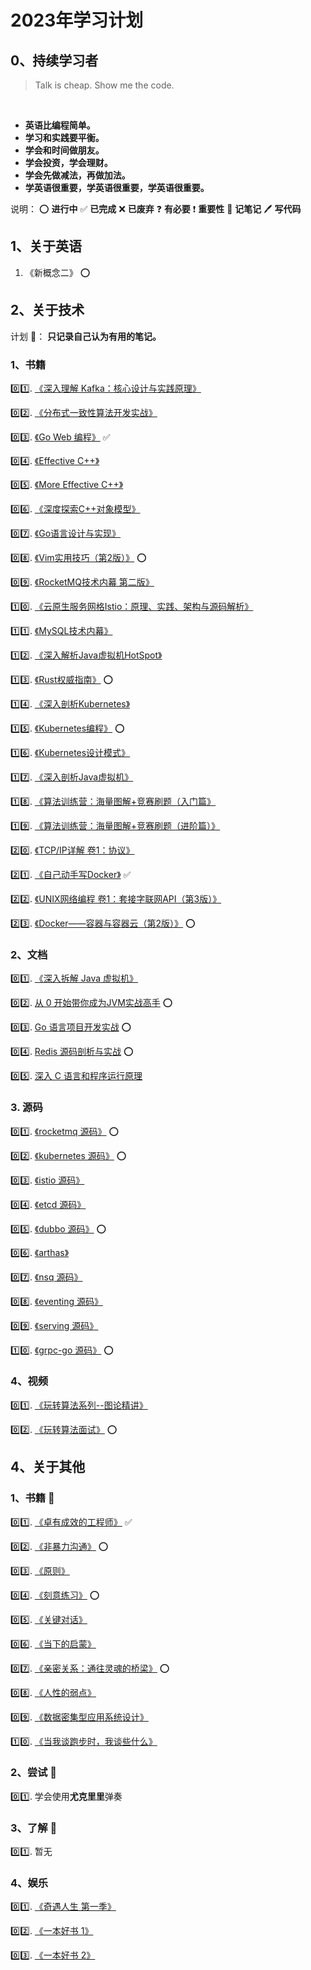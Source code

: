 # 2023年学习计划



## 0、持续学习者

> Talk is cheap. Show me the code.

<br/>

- **英语比编程简单。**
- **学习和实践要平衡。**
- **学会和时间做朋友。**
- **学会投资，学会理财。**
- **学会先做减法，再做加法。**
- **学英语很重要，学英语很重要，学英语很重要。**

说明：
:o: **进行中**
:white_check_mark: **已完成**
:x: **已废弃**
:question: **有必要**
:exclamation: **重要性**
:memo: **记笔记**
:pen: **写代码**

## 1、关于英语

1. 《新概念二》  :o:

## 2、关于技术

计划 :tada:： **只记录自己认为有用的笔记。**

### 1、书籍

:zero::one:. [《深入理解 Kafka：核心设计与实践原理》](https://book.douban.com/subject/30437872/)

:zero::two:. [《分布式一致性算法开发实战》](https://book.douban.com/subject/35051108/)

:zero::three:. [《Go Web 编程》](https://book.douban.com/subject/27204133/) :white_check_mark:

:zero::four:. [《Effective C++》](https://book.douban.com/subject/1842426/)

:zero::five:. [《More Effective C++》](https://book.douban.com/subject/5908727/)

:zero::six:. [《深度探索C++对象模型》](https://book.douban.com/subject/10427315/)

:zero::seven:. [《Go语言设计与实现》](https://book.douban.com/subject/35635836/)

:zero::eight:. [《Vim实用技巧（第2版）》](https://book.douban.com/subject/26967597/) :o:

:zero::nine:. [《RocketMQ技术内幕 第二版》](https://book.douban.com/subject/35626441/)

:one::zero:. [《云原生服务网格Istio：原理、实践、架构与源码解析》](https://book.douban.com/subject/34438220/)

:one::one:. [《MySQL技术内幕》](https://book.douban.com/subject/24708143/)

:one::two:. [《深入解析Java虚拟机HotSpot》](https://book.douban.com/subject/35292715/)

:one::three:. [《Rust权威指南》](https://book.douban.com/subject/35081743/) :o:

:one::four:. [《深入剖析Kubernetes》](https://book.douban.com/subject/35424872/)

:one::five:. [《Kubernetes编程》](https://book.douban.com/subject/35498478/) :o:

:one::six:. [《Kubernetes设计模式》](https://book.douban.com/subject/35175701/)

:one::seven:. [《深入剖析Java虚拟机》](https://book.douban.com/subject/35571969/)

:one::eight:. [《算法训练营：海量图解+竞赛刷题（入门篇》](https://book.douban.com/subject/35528404/)

:one::nine:. [《算法训练营：海量图解+竞赛刷题（进阶篇）》](https://book.douban.com/subject/35430410/)

:two::zero:. [《TCP/IP详解 卷1：协议》](https://book.douban.com/subject/1088054/)

:two::one:. [《自己动手写Docker》](https://book.douban.com/subject/27082348/) :white_check_mark:

:two::two:. [《UNIX网络编程 卷1：套接字联网API（第3版）》](https://book.douban.com/subject/26434583/)

:two::three:. [《Docker——容器与容器云（第2版）》](https://book.douban.com/subject/26894736/) :o:

### 2、文档

:zero::one:. [《深入拆解 Java 虚拟机》](https://time.geekbang.org/column/intro/100010301)

:zero::two:. [从 0 开始带你成为JVM实战高手]() :o:

:zero::three:. [Go 语言项目开发实战](https://time.geekbang.org/column/intro/100079601) :o:

:zero::four:. [Redis 源码剖析与实战](https://time.geekbang.org/column/intro/100084301) :o:

:zero::five:. [深入 C 语言和程序运行原理](https://time.geekbang.org/column/intro/100100701)

### 3. 源码

:zero::one:. [《rocketmq 源码》](https://github.com/apache/rocketmq) :o:

:zero::two:. [《kubernetes 源码》](https://github.com/kubernetes/kubernetes) :o:

:zero::three:. [《istio 源码》](https://github.com/istio/istio)

:zero::four:. [《etcd 源码》](https://github.com/etcd-io/etcd)

:zero::five:. [《dubbo 源码》](https://github.com/apache/dubbo) :o:

:zero::six:. [《arthas》](https://github.com/alibaba/arthas)

:zero::seven:. [《nsq 源码》](https://github.com/nsqio/nsq)

:zero::eight:. [《eventing 源码》](https://github.com/knative/eventing)

:zero::nine:. [《serving 源码》](https://github.com/knative/serving)

:one::zero:. [《grpc-go 源码》](https://github.com/grpc/grpc-go) :o:

### 4、视频

:zero::one:. [《玩转算法系列--图论精讲》](https://coding.imooc.com/class/370.html)

:zero::two:. [《玩转算法面试》](https://coding.imooc.com/class/82.html) :o:

## 4、关于其他

### 1、书籍 :tada:

:zero::one:. [《卓有成效的工程师》](https://book.douban.com/subject/35948443/) :white_check_mark:

:zero::two:. [《非暴力沟通》](https://book.douban.com/subject/3533221/) :o:

:zero::three:. [《原则》](https://book.douban.com/subject/27608239/)

:zero::four:. [《刻意练习》](https://book.douban.com/subject/26895993/) :o:

:zero::five:. [《关键对话》](https://book.douban.com/subject/10586741/)

:zero::six:. [《当下的启蒙》](https://book.douban.com/subject/30376593/)

:zero::seven:. [《亲密关系：通往灵魂的桥梁》](https://book.douban.com/subject/26363229/) :o:

:zero::eight:. [《人性的弱点》](https://book.douban.com/subject/25985683/)

:zero::nine:. [《数据密集型应用系统设计》](https://book.douban.com/subject/30329536/)

:one::zero:. [《当我谈跑步时，我谈些什么》](https://book.douban.com/subject/4872222/)

### 2、尝试 :tada:

:zero::one:. 学会使用**尤克里里**弹奏

### 3、了解 :tada:

:zero::one:. 暂无

### 4、娱乐

:zero::one:. [《奇遇人生 第一季》](https://movie.douban.com/subject/30304024/)

:zero::two:. [《一本好书 1》](https://movie.douban.com/subject/30337114/)

:zero::three:. [《一本好书 2》](https://movie.douban.com/subject/34820448/)



